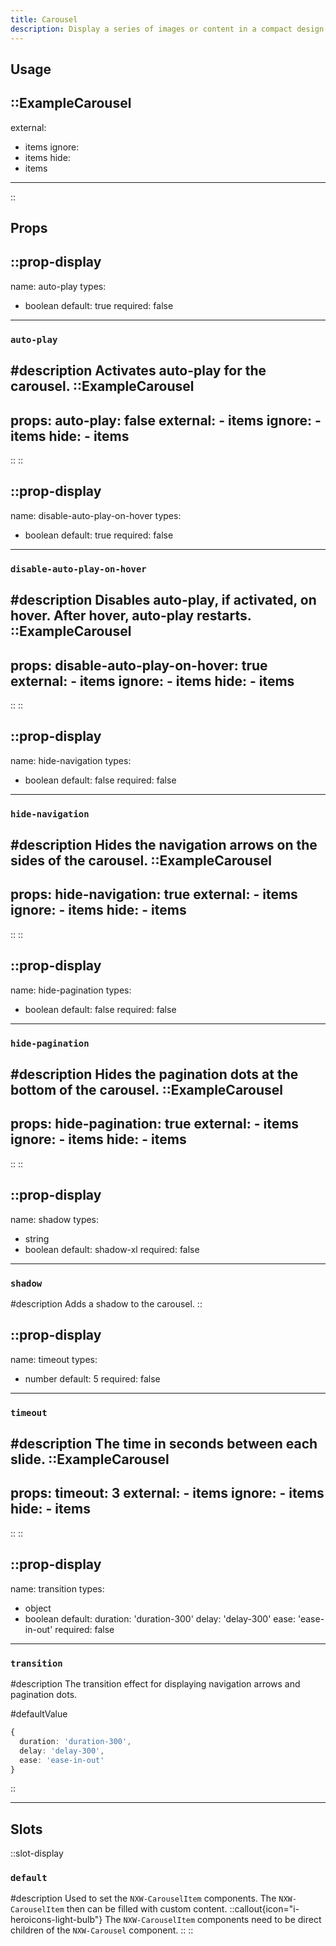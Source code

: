 ```yaml
---
title: Carousel
description: Display a series of images or content in a compact design.
---
```


## Usage

::ExampleCarousel
---
external:
  - items
ignore:
  - items
hide:
  - items
---
::

## Props

::prop-display
---
name: auto-play
types:
  - boolean
default: true
required: false
---
### `auto-play`
#description
  Activates auto-play for the carousel.
  ::ExampleCarousel
  ---
  props:
    auto-play: false
  external:
    - items
  ignore:
    - items
  hide:
    - items
  ---
  ::
::

::prop-display
---
name: disable-auto-play-on-hover
types:
  - boolean
default: true
required: false
---
### `disable-auto-play-on-hover`
#description
  Disables auto-play, if activated, on hover. After hover, auto-play restarts.
  ::ExampleCarousel
  ---
  props:
    disable-auto-play-on-hover: true
  external:
    - items
  ignore:
    - items
  hide:
    - items
  ---
  ::
::

::prop-display
---
name: hide-navigation
types:
  - boolean
default: false
required: false
---
### `hide-navigation`
#description
  Hides the navigation arrows on the sides of the carousel.
  ::ExampleCarousel
  ---
  props:
    hide-navigation: true
  external:
    - items
  ignore:
    - items
  hide:
    - items
  ---
  ::
::

::prop-display
---
name: hide-pagination
types:
  - boolean
default: false
required: false
---
### `hide-pagination`
#description
  Hides the pagination dots at the bottom of the carousel.
  ::ExampleCarousel
  ---
  props:
    hide-pagination: true
  external:
    - items
  ignore:
    - items
  hide:
    - items
  ---
  ::
::

::prop-display
---
name: shadow
types:
  - string
  - boolean
default: shadow-xl
required: false
---
### `shadow`
#description
  Adds a shadow to the carousel.
::

::prop-display
---
name: timeout
types:
  - number
default: 5
required: false
---
### `timeout`
#description
  The time in seconds between each slide.
  ::ExampleCarousel
  ---
  props:
    timeout: 3
  external:
    - items
  ignore:
    - items
  hide:
    - items
  ---
  ::
::

::prop-display
---
name: transition
types:
  - object
  - boolean
default:
    duration: 'duration-300'
    delay: 'delay-300'
    ease: 'ease-in-out'
required: false
---
### `transition`
#description
  The transition effect for displaying navigation arrows and pagination dots.

#defaultValue
```ts
{
  duration: 'duration-300',
  delay: 'delay-300',
  ease: 'ease-in-out'
}
```
::

---

## Slots

::slot-display
### `default`

#description
  Used to set the `NXW-CarouselItem` components. The `NXW-CarouselItem` then can be filled with custom content.
  ::callout{icon="i-heroicons-light-bulb"}
  The `NXW-CarouselItem` components need to be direct children of the `NXW-Carousel` component.
  ::
::